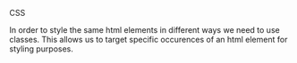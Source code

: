 CSS

In order to style the same html elements in different ways we need to use classes. This allows us to target specific occurences of an html element for styling purposes.